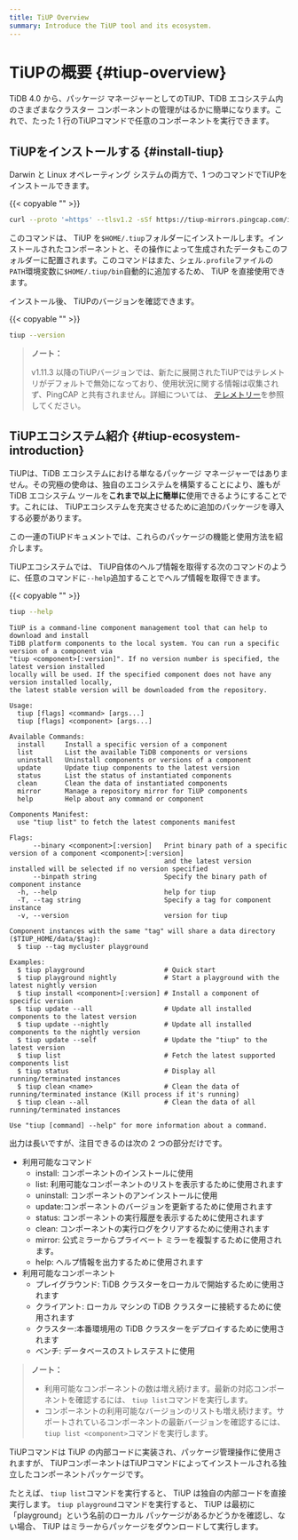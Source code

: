 ```yaml
---
title: TiUP Overview
summary: Introduce the TiUP tool and its ecosystem.
---
```


# TiUPの概要 {#tiup-overview}

TiDB 4.0 から、パッケージ マネージャーとしてのTiUP、TiDB エコシステム内のさまざまなクラスター コンポーネントの管理がはるかに簡単になります。これで、たった 1 行のTiUPコマンドで任意のコンポーネントを実行できます。

## TiUPをインストールする {#install-tiup}

Darwin と Linux オペレーティング システムの両方で、1 つのコマンドでTiUPをインストールできます。

{{< copyable "" >}}

```bash
curl --proto '=https' --tlsv1.2 -sSf https://tiup-mirrors.pingcap.com/install.sh | sh
```

このコマンドは、 TiUP を`$HOME/.tiup`フォルダーにインストールします。インストールされたコンポーネントと、その操作によって生成されたデータもこのフォルダーに配置されます。このコマンドはまた、シェル`.profile`ファイルの`PATH`環境変数に`$HOME/.tiup/bin`自動的に追加するため、 TiUP を直接使用できます。

インストール後、 TiUPのバージョンを確認できます。

{{< copyable "" >}}

```bash
tiup --version
```

> **ノート：**
>
> v1.11.3 以降のTiUPバージョンでは、新たに展開されたTiUPではテレメトリがデフォルトで無効になっており、使用状況に関する情報は収集されず、PingCAP と共有されません。詳細については、 [テレメトリー](/telemetry.md)を参照してください。

## TiUPエコシステム紹介 {#tiup-ecosystem-introduction}

TiUPは、TiDB エコシステムにおける単なるパッケージ マネージャーではありません。その究極の使命は、独自のエコシステムを構築することにより、誰もが TiDB エコシステム ツールを**これまで以上に簡単に**使用できるようにすることです。これには、 TiUPエコシステムを充実させるために追加のパッケージを導入する必要があります。

この一連のTiUPドキュメントでは、これらのパッケージの機能と使用方法を紹介します。

TiUPエコシステムでは、 TiUP自体のヘルプ情報を取得する次のコマンドのように、任意のコマンドに`--help`追加することでヘルプ情報を取得できます。

{{< copyable "" >}}

```bash
tiup --help
```

```
TiUP is a command-line component management tool that can help to download and install
TiDB platform components to the local system. You can run a specific version of a component via
"tiup <component>[:version]". If no version number is specified, the latest version installed
locally will be used. If the specified component does not have any version installed locally,
the latest stable version will be downloaded from the repository.

Usage:
  tiup [flags] <command> [args...]
  tiup [flags] <component> [args...]

Available Commands:
  install     Install a specific version of a component
  list        List the available TiDB components or versions
  uninstall   Uninstall components or versions of a component
  update      Update tiup components to the latest version
  status      List the status of instantiated components
  clean       Clean the data of instantiated components
  mirror      Manage a repository mirror for TiUP components
  help        Help about any command or component

Components Manifest:
  use "tiup list" to fetch the latest components manifest

Flags:
      --binary <component>[:version]   Print binary path of a specific version of a component <component>[:version]
                                       and the latest version installed will be selected if no version specified
      --binpath string                 Specify the binary path of component instance
  -h, --help                           help for tiup
  -T, --tag string                     Specify a tag for component instance
  -v, --version                        version for tiup

Component instances with the same "tag" will share a data directory ($TIUP_HOME/data/$tag):
  $ tiup --tag mycluster playground

Examples:
  $ tiup playground                    # Quick start
  $ tiup playground nightly            # Start a playground with the latest nightly version
  $ tiup install <component>[:version] # Install a component of specific version
  $ tiup update --all                  # Update all installed components to the latest version
  $ tiup update --nightly              # Update all installed components to the nightly version
  $ tiup update --self                 # Update the "tiup" to the latest version
  $ tiup list                          # Fetch the latest supported components list
  $ tiup status                        # Display all running/terminated instances
  $ tiup clean <name>                  # Clean the data of running/terminated instance (Kill process if it's running)
  $ tiup clean --all                   # Clean the data of all running/terminated instances

Use "tiup [command] --help" for more information about a command.
```

出力は長いですが、注目できるのは次の 2 つの部分だけです。

-   利用可能なコマンド
    -   install: コンポーネントのインストールに使用
    -   list: 利用可能なコンポーネントのリストを表示するために使用されます
    -   uninstall: コンポーネントのアンインストールに使用
    -   update:コンポーネントのバージョンを更新するために使用されます
    -   status: コンポーネントの実行履歴を表示するために使用されます
    -   clean: コンポーネントの実行ログをクリアするために使用されます
    -   mirror: 公式ミラーからプライベート ミラーを複製するために使用されます。
    -   help: ヘルプ情報を出力するために使用されます
-   利用可能なコンポーネント
    -   プレイグラウンド: TiDB クラスターをローカルで開始するために使用されます
    -   クライアント: ローカル マシンの TiDB クラスターに接続するために使用されます
    -   クラスター:本番環境用の TiDB クラスターをデプロイするために使用されます
    -   ベンチ: データベースのストレステストに使用

> **ノート：**
>
> -   利用可能なコンポーネントの数は増え続けます。最新の対応コンポーネントを確認するには、 `tiup list`コマンドを実行します。
> -   コンポーネントの利用可能なバージョンのリストも増え続けます。サポートされているコンポーネントの最新バージョンを確認するには、 `tiup list <component>`コマンドを実行します。

TiUPコマンドは TiUP の内部コードに実装され、パッケージ管理操作に使用されますが、 TiUPコンポーネントはTiUPコマンドによってインストールされる独立したコンポーネントパッケージです。

たとえば、 `tiup list`コマンドを実行すると、 TiUP は独自の内部コードを直接実行します。 `tiup playground`コマンドを実行すると、 TiUP は最初に「playground」という名前のローカル パッケージがあるかどうかを確認し、ない場合、 TiUP はミラーからパッケージをダウンロードして実行します。
